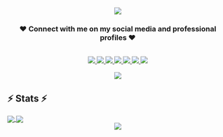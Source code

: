 <h1 align="center">
    <img src="https://readme-typing-svg.herokuapp.com/?font=Righteous&size=35&color=7B68EE&center=true&vCenter=true&width=500&height=70&duration=4000&lines=Hello,+how+are+you?👋;+I'm+George+Hany+Milad!😍;" />
</h1>

<h3 align="center">❤ Connect with me on my social media and professional profiles ❤</h3>

<br/>

<div align="center">
  <a href="mailto:georgehanymiladfam@gmail.com">
    <img src="https://img.shields.io/badge/Gmail-EA4335?style=for-the-badge&logo=gmail&logoColor=white&logoSize=auto" />
  </a>
  <a href="https://www.facebook.com/georgehanymilad/" target="_blank">
    <img src="https://img.shields.io/badge/Facebook-1877F2?style=for-the-badge&logo=facebook&logoColor=white&logoSize=auto" />
  </a>
  <a href="https://x.com/GeorgeHanyMelad" target="_blank">
    <img src="https://img.shields.io/badge/Twitter-000000?style=for-the-badge&logo=x&logoColor=white&logoSize=auto" />
  </a>
  <a href="https://www.linkedin.com/in/georgehanymilad/" target="_blank">
    <img src="https://img.shields.io/badge/LinkedIn-0A66C2?style=for-the-badge&logo=linkedin&logoColor=white&logoSize=auto" />
  </a>
  <a href="https://www.kaggle.com/georgehanymilad" target="_blank">
    <img src="https://img.shields.io/badge/Kaggle-20BEFF?style=for-the-badge&logo=kaggle&logoColor=white&logoSize=auto" />
  </a>
  <a href="https://www.hackerrank.com/profile/georgehany145" target="_blank">
    <img src="https://img.shields.io/badge/HackerRank-2EC866?style=for-the-badge&logo=hackerrank&logoColor=white&logoSize=auto" />
  </a>
  <a href="https://leetcode.com/u/georgehanymilad/" target="_blank">
    <img src="https://img.shields.io/badge/LeetCode-FFA116?style=for-the-badge&logo=leetcode&logoColor=white&logoSize=auto" />
  </a>
</div>

<br/>

<div align="center">
    <img src="https://miro.medium.com/max/3840/1*g__jiesLRIfCRefVG69Pfw.gif" />
</div>
<be>

## ⚡ Stats ⚡
<a href="https://github.com/GeorgeHanyMilad/github-readme-stats">
  <img align="center" src="https://github-readme-stats.vercel.app/api?username=GeorgeHanyMilad&show_icons=true&theme=radical" />
</a>
<a href="https://github.com/GeorgeHanyMilad/github-readme-stats">
  <img align="center" src="https://github-readme-stats.vercel.app/api/top-langs/?username=GeorgeHanyMilad&langs_count=8&layout=compact&theme=radical" />
</a>
<br>
<div align="center">
  <img align="center" src="https://i.gifer.com/origin/71/711557abfeed55bc0ebc5185168147c6.gif" />
</a>
